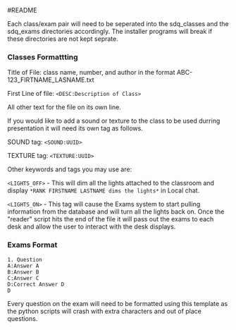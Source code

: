 
#README

Each class/exam pair will need to be seperated into the sdq_classes and the sdq_exams directories accordingly. The installer programs will break if these directories are not kept seprate.

### Classes Formattting
Title of File: class name, number, and author in the format ABC-123_FIRTNAME_LASNAME.txt

First Line of file: ```<DESC:Description of Class>```

All other text for the file on its own line.

If you would like to add a sound or texture to the class to be used durring presentation it will need its own tag as follows.

SOUND tag: ```<SOUND:UUID>```

TEXTURE tag: ```<TEXTURE:UUID>```

Other keywords and tags you may use are:

```<LIGHTS_OFF>``` - This will dim all the lights attached to the classroom and display ```*RANK FIRSTNAME LASTNAME dims the lights*``` in Local chat.

```<LIGHTS_ON>``` - This tag will cause the Exams system to start pulling information from the database and will turn all the lights back on. Once the "reader" script hits the end of the file it will pass out the exams to each desk and allow the user to interact with the desk displays.

### Exams Format

```
1. Question
A:Answer A
B:Answer B
C:Answer C
D:Correct Answer D
D
```
Every question on the exam will need to be formatted using this template as the python scripts will crash with extra characters and out of place questions.
